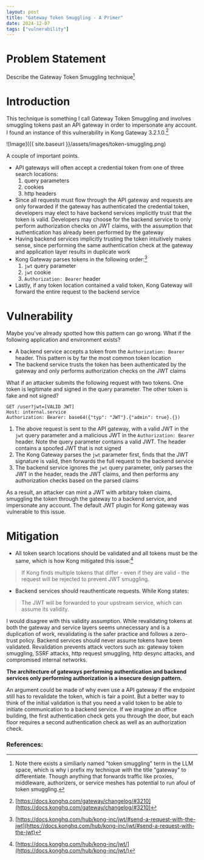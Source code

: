 ```yaml
---
layout: post
title: "Gateway Token Smuggling - A Primer"
date: 2024-12-07
tags: ["vulnerability"]
---
```


# Problem Statement

Describe the Gateway Token Smuggling technique[^1]

# Introduction

This technique is something I call Gateway Token Smuggling and involves smuggling tokens past an API gateway in order to impersonate any account. I found an instance of this vulnerability in Kong Gateway 3.2.1.0.[^2]

![Image]({{ site.baseurl }}/assets/images/token-smuggling.png)

A couple of important points. 

* API gateways will often accept a credential token from one of three search locations: 
    1. query parameters
    2. cookies
    3. http headers
* Since all requests must flow through the API gateway and requests are only forwarded if the gateway has authenticated the credential token, developers may elect to have backend services implicitly trust that the token is valid. Developers may choose for the backend service to only perform authorization checks on JWT claims, with the assumption that authentication has already been performed by the gateway
* Having backend services implicitly trusting the token intuitively makes sense, since performing the same authentication check at the gateway and application layer results in duplicate work
* Kong Gateway parses tokens in the following order:[^3]
    1. `jwt` query parameter
    2. `jwt` cookie
    3.  `Authorization: Bearer` header
* Lastly, if any token location contained a valid token, Kong Gateway will forward the entire request to the backend service

# Vulnerability

Maybe you've already spotted how this pattern can go wrong. What if the following application and environment exists?
* A backend service accepts a token from the `Authorization: Bearer` header. This pattern is by far the most common token location
* The backend service trusts the token has been authenticated by the gateway and only performs authorization checks on the JWT claims

What if an attacker submits the following request with two tokens. One token is legitimate and signed in the query parameter. The other token is fake and not signed?

```
GET /user?jwt=[VALID JWT]
Host: internal.service
Authorization: Bearer: base64({"typ": "JWT"}.{"admin": true}.{})
```

1. The above request is sent to the API gateway, with a valid JWT in the `jwt` query parameter and a malicious JWT in the `Authorization: Bearer` header. Note the query parameter contains a valid JWT. The header contains a spoofed JWT that is not signed 
2. The Kong Gateway parses the `jwt` parameter first, finds that the JWT signature is valid, then forwards the full request to the backend service
3. The backend service ignores the `jwt` query parameter, only parses the JWT in the header, reads the JWT claims, and then performs any authorization checks based on the parsed claims

As a result, an attacker can mint a JWT with arbitary token claims, smuggling the token through the gateway to a backend service, and impersonate any account. The default JWT plugin for Kong gateway was vulnerable to this issue. 

# Mitigation

* All token search locations should be validated and all tokens must be the same, which is how Kong mitigated this issue:[^4]

> If Kong finds multiple tokens that differ - even if they are valid - the request will be rejected to prevent JWT smuggling.

* Backend services should reauthenticate requests. While Kong states:

> The JWT will be forwarded to your upstream service, which can assume its validity. 

I would disagree with this validity assumption. While revalidating tokens at both the gateway and service layers seems unnecessary and is a duplication of work, revalidating is the safer practice and follows a zero-trust policy. Backend services should never assume tokens have been validated. Revalidation prevents attack vectors such as: gateway token smuggling, SSRF attacks, http request smuggling, http desync attacks, and compromised internal networks. 

**The architecture of gateways performing authentication and backend services only performing authorization is a insecure design pattern.**

An argument could be made of why even use a API gateway if the endpoint still has to revalidate the token, which is fair a point. But a better way to think of the initial validation is that you need a valid token to be able to initiate communication to a backend service. If we imagine an office building, the first authentication check gets you through the door, but each floor requires a second authentication check as well as an authorization check.

### References:
[^1]: Note there exists a similiarly named "token smuggling" term in the LLM space, which is why i prefix my technique with the title "gateway" to differentiate. Though anything that forwards traffic like proxies, middleware, authorizers, or service meshes has potential to run afoul of token smuggling.
[^2]: [https://docs.konghq.com/gateway/changelog/#3210](https://docs.konghq.com/gateway/changelog/#3210)
[^3]: [https://docs.konghq.com/hub/kong-inc/jwt/#send-a-request-with-the-jwt](https://docs.konghq.com/hub/kong-inc/jwt/#send-a-request-with-the-jwt)
[^4]: [https://docs.konghq.com/hub/kong-inc/jwt/](https://docs.konghq.com/hub/kong-inc/jwt/)
